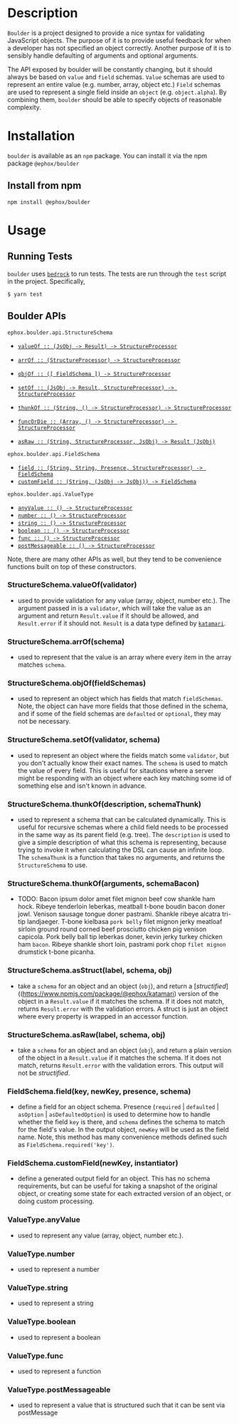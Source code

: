 # Description

`Boulder` is a project designed to provide a nice syntax for validating JavaScript objects. The purpose of it is to provide useful feedback for when a developer has not specified an object correctly. Another purpose of it is to sensibly handle defaulting of arguments and optional arguments.

The API exposed by boulder will be constantly changing, but it should always be based on `value` and `field` schemas. `Value` schemas are used to represent an entire value (e.g. number, array, object etc.) `Field` schemas are used to represent a single field inside an `object` (e.g. `object.alpha`). By combining them, `boulder` should be able to specify objects of reasonable complexity.

# Installation

`boulder` is available as an `npm` package. You can install it via the npm package `@ephox/boulder`

## Install from npm

`npm install @ephox/boulder`

# Usage

## Running Tests

`boulder` uses [`bedrock`](https://www.npmjs.com/package/@ephox/bedrock) to run tests. The tests are run through the `test` script in the project. Specifically,

`$ yarn test`


## Boulder APIs

`ephox.boulder.api.StructureSchema`

* [`valueOf :: (JsObj -> Result) -> StructureProcessor`](#valueOf)
* [`arrOf :: (StructureProcessor) -> StructureProcessor`](#arrOf)
* [`objOf :: ([ FieldSchema ]) -> StructureProcessor`](#objOf)
* [`setOf :: (JsObj -> Result, StructureProcessor) -> StructureProcessor`](#setOf)
* [`thunkOf :: (String, () -> StructureProcessor) -> StructureProcessor`](#thunkOf)
* [`funcOrDie :: (Array, () -> StructureProcessor) -> StructureProcessor`](#funcOrDie)

* [`asRaw :: (String, StructureProcessor, JsObj) -> Result (JsObj)`](#asRaw)


`ephox.boulder.api.FieldSchema`

* [`field :: (String, String, Presence, StructureProcessor) -> FieldSchema`](#field)
* [`customField :: (String, (JsObj -> JsObj)) -> FieldSchema`](#customField)

`ephox.boulder.api.ValueType`

* [`anyValue :: () -> StructureProcessor`](#anyValue)
* [`number :: () -> StructureProcessor`](#number)
* [`string :: () -> StructureProcessor`](#string)
* [`boolean :: () -> StructureProcessor`](#boolean)
* [`func :: () -> StructureProcessor`](#func)
* [`postMessageable :: () -> StructureProcessor`](#postMessageable)

Note, there are many other APIs as well, but they tend to be convenience functions built on top of these constructors.

### <a name="valueOf">StructureSchema.valueOf(validator)</a>

- used to provide validation for any value (array, object, number etc.). The argument passed in is a `validator`, which will take the value as an argument and return `Result.value` if it should be allowed, and `Result.error` if it should not. `Result` is a data type defined by [`katamari`](https://www.npmjs.com/package/@ephox/katamari).

### <a name="arrOf">StructureSchema.arrOf(schema)</a>

- used to represent that the value is an array where every item in the array matches `schema`.

### <a name="objOf">StructureSchema.objOf(fieldSchemas)</a>

- used to represent an object which has fields that match `fieldSchemas`. Note, the object can have more fields that those defined in the schema, and if some of the field schemas are `defaulted` or `optional`, they may not be necessary.

### <a name="setOf">StructureSchema.setOf(validator, schema)</a>

- used to represent an object where the fields match some `validator`, but you don't actually know their exact names. The `schema` is used to match the value of every field. This is useful for sitautions where a server might be responding with an object where each key matching some id of something else and isn't known in advance.

### <a name="thunkOf">StructureSchema.thunkOf(description, schemaThunk)</a>

- used to represent a schema that can be calculated dynamically. This is useful for recursive schemas where a child field needs to be processed in the same way as its parent field (e.g. tree). The `description` is used to give a simple description of what this schema is representing, because trying to invoke it when calculating the DSL can cause an infinite loop. The `schemaThunk` is a function that takes no arguments, and returns the `StructureSchema` to use.

### <a name="funcOrDie">StructureSchema.thunkOf(arguments, schemaBacon)</a>

- TODO: Bacon ipsum dolor amet filet mignon beef cow shankle ham hock. Ribeye tenderloin leberkas, meatball t-bone boudin bacon doner jowl. Venison sausage tongue doner pastrami. Shankle ribeye alcatra tri-tip landjaeger. T-bone kielbasa `pork belly` filet mignon jerky meatloaf sirloin ground round corned beef prosciutto chicken pig venison capicola. Pork belly ball tip leberkas doner, kevin jerky turkey chicken ham `bacon`. Ribeye shankle short loin, pastrami pork chop `filet mignon` drumstick t-bone picanha.

### <a name="asStruct">StructureSchema.asStruct(label, schema, obj)</a>

- take a `schema` for an object and an object (`obj`), and return a [*structified*]((https://www.npmjs.com/package/@ephox/katamari) version of the object in a `Result.value` if it matches the schema. If it does not match, returns `Result.error` with the validation errors. A struct is just an object where every property is wrapped in an accessor function.

### <a name="asRaw">StructureSchema.asRaw(label, schema, obj)</a>

- take a `schema` for an object and an object (`obj`), and return a plain version of the object in a `Result.value` if it matches the schema. If it does not match, returns `Result.error` with the validation errors. This output will not be *structified*.

### <a name="field">FieldSchema.field(key, newKey, presence, schema)</a>

- define a field for an object schema. Presence (`required` \| `defaulted` \| `asOption` | `asDefaultedOption`) is used to determine how to handle whether the field `key` is there, and `schema` defines the schema to match for the field's value. In the output object, `newKey` will be used as the field name. Note, this method has many convenience methods defined such as `FieldSchema.required('key')`.

### <a name="customField">FieldSchema.customField(newKey, instantiator)</a>

- define a generated output field for an object. This has no schema requirements, but can be useful for taking a snapshot of the original object, or creating some state for each extracted version of an object, or doing custom processing.

### <a name="anyValue">ValueType.anyValue</a>

- used to represent any value (array, object, number etc.).

### <a name="anyValue">ValueType.number</a>

- used to represent a number

### <a name="anyValue">ValueType.string</a>

- used to represent a string

### <a name="anyValue">ValueType.boolean</a>

- used to represent a boolean

### <a name="anyValue">ValueType.func</a>

- used to represent a function

### <a name="anyValue">ValueType.postMessageable</a>

- used to represent a value that is structured such that it can be sent via postMessage
